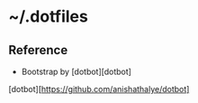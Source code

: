 # ~/.dotfiles

## Reference

- Bootstrap by [dotbot][dotbot]


[dotbot][https://github.com/anishathalye/dotbot]

